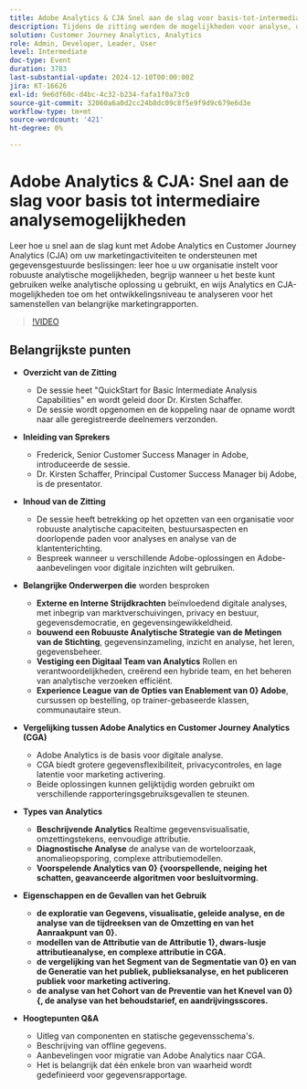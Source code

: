 ```yaml
---
title: Adobe Analytics & CJA Snel aan de slag voor basis-tot-intermediaire analysemogelijkheden
description: Tijdens de zitting werden de mogelijkheden voor analyse, de vergelijking van Adobe Analytics en Customer Journey Analytics en de belangrijkste kenmerken voor marketingrapporten besproken.
solution: Customer Journey Analytics, Analytics
role: Admin, Developer, Leader, User
level: Intermediate
doc-type: Event
duration: 3783
last-substantial-update: 2024-12-10T00:00:00Z
jira: KT-16626
exl-id: 9e6df60c-d4bc-4c32-b234-fafa1f0a73c0
source-git-commit: 32060a6a0d2cc24b8dc09c8f5e9f9d9c679e6d3e
workflow-type: tm+mt
source-wordcount: '421'
ht-degree: 0%

---
```


# Adobe Analytics &amp; CJA: Snel aan de slag voor basis tot intermediaire analysemogelijkheden

Leer hoe u snel aan de slag kunt met Adobe Analytics en Customer Journey Analytics (CJA) om uw marketingactiviteiten te ondersteunen met gegevensgestuurde beslissingen: leer hoe u uw organisatie instelt voor robuuste analytische mogelijkheden, begrijp wanneer u het beste kunt gebruiken welke analytische oplossing u gebruikt, en wijs Analytics en CJA-mogelijkheden toe om het ontwikkelingsniveau te analyseren voor het samenstellen van belangrijke marketingrapporten.

>[!VIDEO](https://video.tv.adobe.com/v/3440933/?learn=on&enablevpops)

## Belangrijkste punten

* **Overzicht van de Zitting**
   * De sessie heet &quot;QuickStart for Basic Intermediate Analysis Capabilities&quot; en wordt geleid door Dr. Kirsten Schaffer.
   * De sessie wordt opgenomen en de koppeling naar de opname wordt naar alle geregistreerde deelnemers verzonden.

* **Inleiding van Sprekers**
   * Frederick, Senior Customer Success Manager in Adobe, introduceerde de sessie.
   * Dr. Kirsten Schaffer, Principal Customer Success Manager bij Adobe, is de presentator.

* **Inhoud van de Zitting**
   * De sessie heeft betrekking op het opzetten van een organisatie voor robuuste analytische capaciteiten, bestuursaspecten en doorlopende paden voor analyses en analyse van de klantenterichting.
   * Bespreek wanneer u verschillende Adobe-oplossingen en Adobe-aanbevelingen voor digitale inzichten wilt gebruiken.

* **Belangrijke Onderwerpen die** worden besproken
   * **Externe en Interne Strijdkrachten** beïnvloedend digitale analyses, met inbegrip van marktverschuivingen, privacy en bestuur, gegevensdemocratie, en gegevensingewikkeldheid.
   * **bouwend een Robuuste Analytische Strategie van de Metingen van de Stichting**, gegevensinzameling, inzicht en analyse, het leren, gegevensbeheer.
   * **Vestiging een Digitaal Team van Analytics** Rollen en verantwoordelijkheden, creërend een hybride team, en het beheren van analytische verzoeken efficiënt.
   * **Experience League van de Opties van Enablement van 0} Adobe**, cursussen op bestelling, op trainer-gebaseerde klassen, communautaire steun.

* **Vergelijking tussen Adobe Analytics en Customer Journey Analytics (CGA)**
   * Adobe Analytics is de basis voor digitale analyse.
   * CGA biedt grotere gegevensflexibiliteit, privacycontroles, en lage latentie voor marketing activering.
   * Beide oplossingen kunnen gelijktijdig worden gebruikt om verschillende rapporteringsgebruiksgevallen te steunen.

* **Types van Analytics**
   * **Beschrijvende Analytics** Realtime gegevensvisualisatie, omzettingstekens, eenvoudige attributie.
   * **Diagnostische Analyse** de analyse van de worteloorzaak, anomalieopsporing, complexe attributiemodellen.
   * **Voorspelende Analytics van 0} {voorspellende, neiging het schatten, geavanceerde algoritmen voor besluitvorming.**

* **Eigenschappen en de Gevallen van het Gebruik**
   * **de exploratie van Gegevens, visualisatie, geleide analyse, en de analyse van de tijdreeksen van de Omzetting en van het Aanraakpunt van 0}.**
   * **modellen van de Attributie van de Attributie 1}, dwars-lusje attributieanalyse, en complexe attributie in CGA.**
   * **de vergelijking van het Segment van de Segmentatie van 0} en van de Generatie van het publiek, publieksanalyse, en het publiceren publiek voor marketing activering.**
   * **de analyse van het Cohort van de Preventie van het Knevel van 0} {, de analyse van het behoudstarief, en aandrijvingsscores.**

* **Hoogtepunten Q&amp;A**
   * Uitleg van componenten en statische gegevensschema&#39;s.
   * Beschrijving van offline gegevens.
   * Aanbevelingen voor migratie van Adobe Analytics naar CGA.
   * Het is belangrijk dat één enkele bron van waarheid wordt gedefinieerd voor gegevensrapportage.
